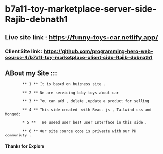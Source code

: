 # b7a11-toy-marketplace-server-side-Rajib-debnath1


## Live site link : https://funny-toys-car.netlify.app/  
### Client Site link : https://github.com/programming-hero-web-course-4/b7a11-toy-marketplace-client-side-Rajib-debnath1 



## ABout my Site :::

            ** 1 ** It is based on buisness site .

            ** 2 ** We are servicing baby toys about car 

            ** 3 ** You can add , delete ,update a product for selling 

            ** 4 ** This side created  with React js , Tailwind css and Mongodb 

            * 5 **   We useed user best user Interface in this side .

            ** 6 ** Our site source code is priveate with our PH communiuty .


#### Thanks for Explore  
